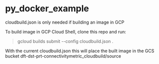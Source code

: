 # py_docker_example

cloudbuild.json is only needed if building an image in GCP

To build image in GCP Cloud Shell, clone this repo and run:
>gcloud builds submit --config cloudbuild.json  .

With the current cloudbuild.json this will place the built image in the GCS bucket dft-dst-prt-connectivitymetric_cloudbuild/source

